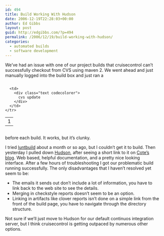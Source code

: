 ```yaml
---
id: 494
title: Build Working With Hudson
date: 2006-12-19T22:28:03+00:00
author: Ed Gibbs
layout: post
guid: http://edgibbs.com/?p=494
permalink: /2006/12/19/build-working-with-hudson/
categories:
  - automated builds
  - software development
---
```

We&#8217;ve had an issue with one of our project builds that cruisecontrol can&#8217;t successfully checkout from CVS using maven 2. We went ahead and just manually logged into the build box and just ran a

<div class="codecolorer-container text vibrant overflow-off" style="overflow:auto;white-space:nowrap;">
  <table cellspacing="0" cellpadding="0">
    <tr>
      <td class="line-numbers">
        <div>
          1<br />
        </div>
      </td>
      
      <td>
        <div class="text codecolorer">
          cvs update
        </div>
      </td>
    </tr>
  </table>
</div>

before each build. It works, but it&#8217;s clunky.

I tried [luntbuild](http://luntbuild.javaforge.com/) about a month or so ago, but I couldn&#8217;t get it to build. Then yesterday I pulled down [Hudson](https://hudson.dev.java.net/), after seeing a short link to it on [Cote&#8217;s blog](http://www.redmonk.com/cote/2006/11/22/links-for-2006-11-22/). Web based, helpful documentation, and a pretty nice looking interface. After a few hours of troubleshooting I got our problematic build running successfully. The only disadvantages that I haven&#8217;t resolved yet seem to be:

  * The emails it sends out don&#8217;t include a lot of information, you have to link back to the web site to see the details.
  * Merging in checkstyle reports doesn&#8217;t seem to be an option.
  * Linking in artifacts like clover reports isn&#8217;t done on a simple link from the front of the build page, you have to navigate through the directory structure.

Not sure if we&#8217;ll just move to Hudson for our default continuos integration server, but I think cruisecontrol is getting outpaced by numerous other options.